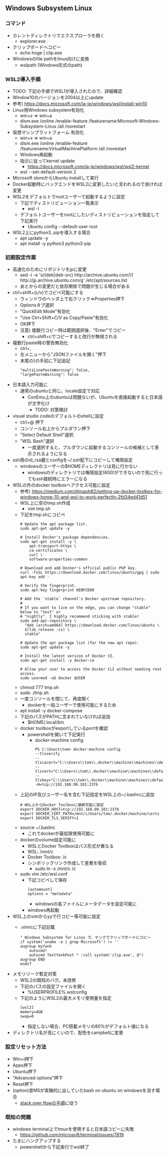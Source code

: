 ## Windows Subsystem Linux

### コマンド

* カレントディレクトリでエクスプローラを開く
  * explorer.exe .
* クリップボードへコピー
  * echo hoge | clip.exe
* Windowsのfile pathをlinux向けに変換
  * wslpath (Windows形式のpath)

### WSL2導入手順

* TODO: 下記の手順でWSL1が導入されたので、詳細確認
* Window10のバージョンを2004以上にupdate
* 参考) https://docs.microsoft.com/ja-jp/windows/wsl/install-win10
* Linux用Windows subsystem有効化
    * win+x => win+a
    * dism.exe /online /enable-feature /featurename:Microsoft-Windows-Subsystem-Linux /all /norestart
* 仮想マシンプラットフォーム 有効化
    * win+x => win+a
    * dism.exe /online /enable-feature /featurename:VirtualMachinePlatform /all /norestart
    * Windows再起動
    * 指示に従ってkernel update
        * https://docs.microsoft.com/ja-jp/windows/wsl/wsl2-kernel
    * wsl --set-default-version 2
* Microsoft storeからUbuntu installして実行
* Docker起動時にバックエンドをWSL2に変更したいと言われるので良ければ変更
* WSL2をデフォルトでrootユーザーで起動するように設定
    * 下記でディストリビューション一覧表示
        * wsl -l
    * デフォルトユーザーをrootにしたいディストリビューションを指定して下記実行
        * Ubuntu config --default-user root
* WSL2上にpython3, pipを導入する場合
    * apt update -y
    * apt install -y python3 python3-pip

### 初期設定作業

* 高速化のためにリポジトリをjpに変更
    * sed -i -e 's/\(deb\|deb-src\) http:\/\/archive.ubuntu.com/\1 http:\/\/jp.archive.ubuntu.com/g' /etc/apt/sources.list
    * あとからの変更だと依存関係で問題が生じる場合がある
* ctrl+shift+(c/v)でコピペ可能にする
    * ウィンドウのヘッダ上で右クリック=>Properties押下
    * Optionsタブ選択
    * "QuickEdit Mode"有効化
    * "Use Ctrl+Shift+C/V as Copy/Paste"有効化
    * OK押下
    * 注意) 複数行コピー時は範囲選択後、"Enter"でコピー
        * ctrl+shift+cでコピーすると改行が無視される
* 複数行paste時の警告無効化
    * ctrl+,
    * 左メニューから"JSONファイルを開く"押下
    * 末尾の}の手前に下記追記
        ```
        "multiLinePasteWarning": false,
        "largePasteWarning": false
        ```
* 日本語入力可能に
    * 通常のubuntuと同じ。locale設定で対応
        * ConEmu上のubuntuは問題ないが、Ubuntuを直接起動すると日本語が文字化け
            * TODO: 対策検討
* visual studio codeのデフォルトのshellに設定
    * ctrl+@ 押下
    * コンソール右上からプルダウン押下
    * "Select Default Shell"選択
    * "WSL Bash"選択
        * 一度選択すると、プルダウンに起動するコンソールの候補として表示されるようになる
* ssh用のid_rsa鍵とconfigを~/.ssh配下にコピーして権限設定
    * windowsのユーザーの$HOMEディレクトリは見に行かない
        * windowsのディレクトリでは権限設定(600)ができないので見に行ってもssh接続時にエラーになる
* WSLの外のdocker toolboxへアクセス可能に設定
    * 参考) https://medium.com/@joaoh82/setting-up-docker-toolbox-for-windows-home-10-and-wsl-to-work-perfectly-2fd34ed41d51
    * WSL上に空のtmp.sh作成
      * vim tmp.sh
    * 下記をtmp.shにコピペ
        ```
        # Update the apt package list.
        sudo apt-get update -y

        # Install Docker's package dependencies.
        sudo apt-get install -y \
            apt-transport-https \
            ca-certificates \
            curl \
            software-properties-common

        # Download and add Docker's official public PGP key.
        curl -fsSL https://download.docker.com/linux/ubuntu/gpg | sudo apt-key add -

        # Verify the fingerprint.
        sudo apt-key fingerprint 0EBFCD88

        # Add the `stable` channel's Docker upstream repository.
        #
        # If you want to live on the edge, you can change "stable" below to "test" or
        # "nightly". I highly recommend sticking with stable!
        sudo add-apt-repository \
          "deb [arch=amd64] https://download.docker.com/linux/ubuntu \
          $(lsb_release -cs) \
          stable"

        # Update the apt package list (for the new apt repo).
        sudo apt-get update -y

        # Install the latest version of Docker CE.
        sudo apt-get install -y docker-ce

        # Allow your user to access the Docker CLI without needing root access.
        sudo usermod -aG docker $USER
        ```
    * chmod 777 tmp.sh
    * sudo ./tmp.sh
    * 一度コンソールを閉じて、再度開く
        * dockerを一般ユーザーで使用可能にするため
    * apt install -y docker-compose
    * 下記のパスがPATHに含まれていなければ追加
        * $HOME/.local/bin
    * docker toolboxがexportしているportを確認
        * powershellを開いて下記実行
            * docker-machine config
                ```
                PS C:\Users\tom> docker-machine config
                --tlsverify
                --tlscacert="C:\\Users\\tom\\.docker\\machine\\machines\\default\\ca.pem"
                --tlscert="C:\\Users\\tom\\.docker\\machine\\machines\\default\\cert.pem"
                --tlskey="C:\\Users\\tom\\.docker\\machine\\machines\\default\\key.pem"
                -H=tcp://192.168.99.101:2376
                ```
    * 上記のIP及びユーザー名を含む下記設定をWSL上の~/.bashrcに追加
        ```
        # WSL上からDocker Toolboxに接続可能に設定
        export DOCKER_HOST=tcp://192.168.99.101:2376
        export DOCKER_CERT_PATH=/mnt/c/Users/tom/.docker/machine/certs
        export DOCKER_TLS_VERIFY=1
        ```
    * source ~/.bashrc
        * これでdockerが最低限使用可能に
    * dockerのvolume設定可能に
        * WSLとDocker Toolboxはパス形式が異なる
        * WSL: /mnt/c
        * Docker Toolbox: /c
        * シンボリックリンク作成して差異を吸収
            * sudo ln -s /mnt/c /c
    * sudo vim /etc/wsl.conf
        * 下記コピペして保存
            ```
            [automount]
            options = "metadata"
            ```
            * windowsの各ファイルにメータデータを設定可能に
        * windows再起動
* WSL上のvimからyyで行コピー等可能に設定
    * .vimrcに下記記載

        ```
        " Windows Subsystem for Linux で、ヤンクでクリップボードにコピー
        if system('uname -a | grep Microsoft') != ''
        augroup myYank
            autocmd!
            autocmd TextYankPost * :call system('clip.exe', @")
        augroup END
        endif
        ```
* メモリリーク暫定対策
    * WSL2の既知のバグ。未改修
    * 下記のパスの設定ファイルを開く
        * %USERPROFILE%\.wslconfig
    * 下記のようにWSL2の最大メモリ使用量を指定
        ```
        [wsl2]
        memory=4GB
        swap=0
        ```
        * 指定しない場合、PC搭載メモリの80%がデフォルト値になる
* ディレクトリ名が見にくいので、配色をcampbellに変更

### 設定リセット方法

* Win+i押下
* Apps押下
* Ubuntu押下
* "Advanced options"押下
* Reset押下
* (option)昔MSが実験的に出していたbash on ubuntu on windowsを消す場合
    * [stack over flowの手順](https://superuser.com/questions/1261110/is-it-possible-to-uninstall-bash-on-ubuntu-on-windows-since-the-latest-updates#answer-1389786)に従う

### 既知の問題

* windows terminal上でtmuxを使用すると日本語コピーに失敗
    * https://github.com/microsoft/terminal/issues/7819
* たまにハングアップする
    * powershellから下記実行でwsl終了